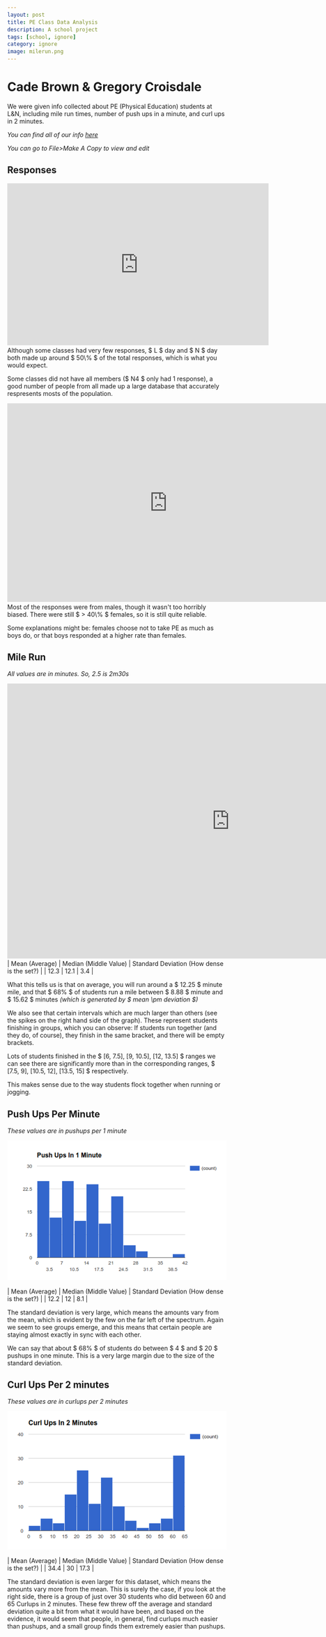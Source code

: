 ```yaml
---
layout: post
title: PE Class Data Analysis
description: A school project
tags: [school, ignore]
category: ignore
image: milerun.png
---
```


# Cade Brown & Gregory Croisdale

We were given info collected about PE (Physical Education) students at L&N, including mile run times, number of push ups in a minute, and curl ups in 2 minutes.

*You can find all of our info [here](https://docs.google.com/spreadsheets/d/1xCyK-8ZdUw0QHg36i6ofSmpou7FUmq571E9HOSaphbA/edit?usp=sharing)*

*You can go to File>Make A Copy to view and edit*

## Responses
<iframe width="600" height="371" seamless frameborder="0" scrolling="no" src="https://docs.google.com/spreadsheets/d/1xCyK-8ZdUw0QHg36i6ofSmpou7FUmq571E9HOSaphbA/pubchart?oid=37325881&amp;format=interactive"></iframe>
Although some classes had very few responses, $ L $ day and $ N $ day both made up around $ 50\% $ of the total responses, which is what you would expect.

Some classes did not have all members ($ N4 $ only had 1 response), a good number of people from all made up a large database that accurately respresents mosts of the population.

<iframe width="732.9126506024095" height="454.875" seamless frameborder="0" scrolling="no" src="https://docs.google.com/spreadsheets/d/1xCyK-8ZdUw0QHg36i6ofSmpou7FUmq571E9HOSaphbA/pubchart?oid=2114194783&amp;format=interactive"></iframe>
Most of the responses were from males, though it wasn't too horribly biased. There were still $ > 40\% $ females, so it is still quite reliable.

Some explanations might be: females choose not to take PE as much as boys do, or that boys responded at a higher rate than females.


## Mile Run
*All values are in minutes. So, 2.5 is 2m30s*
<iframe width="1019" height="629.8978061224489" seamless frameborder="0" scrolling="no" src="https://docs.google.com/spreadsheets/d/1xCyK-8ZdUw0QHg36i6ofSmpou7FUmq571E9HOSaphbA/pubchart?oid=1875790007&amp;format=interactive"></iframe>
| Mean (Average) | Median (Middle Value) | Standard Deviation (How dense is the set?) |
| 12.3 | 12.1 | 3.4 |


What this tells us is that on average, you will run around a $ 12.25 $ minute mile, and that $ 68\% $ of students run a mile between $ 8.88 $ minute and $ 15.62 $ minutes *(which is generated by $ mean \pm deviation $)*

We also see that certain intervals which are much larger than others (see the spikes on the right hand side of the graph). These represent students finishing in groups, which you can observe: If students run together (and they do, of course), they finish in the same bracket, and there will be empty brackets.

Lots of students finished in the $ [6, 7.5], [9, 10.5], [12, 13.5] $ ranges we can see there are significantly more than in the corresponding ranges, $ [7.5, 9], [10.5, 12], [13.5, 15] $ respectively.

This makes sense due to the way students flock together when running or jogging.


## Push Ups Per Minute
*These values are in pushups per 1 minute*

![Push Up Info Graph](/assets/images/APSTATS/PECLASS/pushups.png)

| Mean (Average) | Median (Middle Value) | Standard Deviation (How dense is the set?) |
| 12.2 | 12 | 8.1 |

The standard deviation is very large, which means the amounts vary from the mean, which is evident by the few on the far left of the spectrum. Again we seem to see groups emerge, and this means that certain people are staying almost exactly in sync with each other.

We can say that about $ 68\% $ of students do between $ 4 $ and $ 20 $ pushups in one minute. This is a very large margin due to the size of the standard deviation.


## Curl Ups Per 2 minutes
*These values are in curlups per 2 minutes*

![Curl Up Info Graph](/assets/images/APSTATS/PECLASS/curlups.png)

| Mean (Average) | Median (Middle Value) | Standard Deviation (How dense is the set?) |
| 34.4 | 30 | 17.3 |

The standard deviation is even larger for this dataset, which means the amounts vary more from the mean. This is surely the case, if you look at the right side, there is a group of just over 30 students who did between 60 and 65 Curlups in 2 minutes.
These few threw off the average and standard deviation quite a bit from what it would have been, and based on the evidence, it would seem that people, in general, find curlups much easier than pushups, and a small group finds them extremely easier than pushups.

